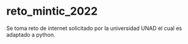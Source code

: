 # reto_mintic_2022
Se toma reto de internet solicitado por la universidad UNAD el cual es adaptado a python.
